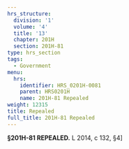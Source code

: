 ```yaml
---
hrs_structure:
  division: '1'
  volume: '4'
  title: '13'
  chapter: 201H
  section: 201H-81
type: hrs_section
tags:
  - Government
menu:
  hrs:
    identifier: HRS_0201H-0081
    parent: HRS0201H
    name: 201H-81 Repealed
weight: 12315
title: Repealed
full_title: 201H-81 Repealed
---
```

**§201H-81 REPEALED.** L 2014, c 132, §4]